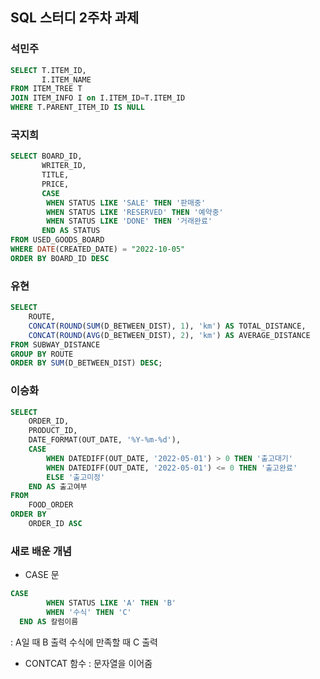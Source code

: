 ## SQL 스터디 2주차 과제

### 석민주
```SQL
SELECT T.ITEM_ID,
       I.ITEM_NAME
FROM ITEM_TREE T
JOIN ITEM_INFO I on I.ITEM_ID=T.ITEM_ID
WHERE T.PARENT_ITEM_ID IS NULL
```

### 국지희
```SQL
SELECT BOARD_ID,
       WRITER_ID,
       TITLE,
       PRICE,
       CASE
        WHEN STATUS LIKE 'SALE' THEN '판매중'
        WHEN STATUS LIKE 'RESERVED' THEN '예약중'
        WHEN STATUS LIKE 'DONE' THEN '거래완료'
       END AS STATUS
FROM USED_GOODS_BOARD
WHERE DATE(CREATED_DATE) = "2022-10-05"
ORDER BY BOARD_ID DESC
```

### 유현
```SQL
SELECT
    ROUTE,
    CONCAT(ROUND(SUM(D_BETWEEN_DIST), 1), 'km') AS TOTAL_DISTANCE,
    CONCAT(ROUND(AVG(D_BETWEEN_DIST), 2), 'km') AS AVERAGE_DISTANCE
FROM SUBWAY_DISTANCE
GROUP BY ROUTE
ORDER BY SUM(D_BETWEEN_DIST) DESC;
```

### 이승화
```SQL
SELECT
    ORDER_ID,
    PRODUCT_ID,
    DATE_FORMAT(OUT_DATE, '%Y-%m-%d'),
    CASE
        WHEN DATEDIFF(OUT_DATE, '2022-05-01') > 0 THEN '출고대기'
        WHEN DATEDIFF(OUT_DATE, '2022-05-01') <= 0 THEN '출고완료'
        ELSE '출고미정'
    END AS 출고여부
FROM
    FOOD_ORDER
ORDER BY
    ORDER_ID ASC
```


### 새로 배운 개념

- CASE 문
```SQL
CASE 
        WHEN STATUS LIKE 'A' THEN 'B'
        WHEN '수식' THEN 'C'
  END AS 칼럼이름
```
 : A일 때 B 출력
   수식에 만족할 때 C 출력

- CONTCAT 함수 : 문자열을 이어줌
